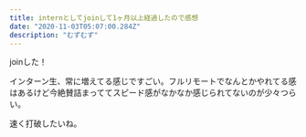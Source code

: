 ```yaml
---
title: internとしてjoinして1ヶ月以上経過したので感想
date: "2020-11-03T05:07:00.284Z"
description: "むずむず"
---
```


joinした！

インターン生、常に増えてる感じですごい。フルリモートでなんとかやれてる感はあるけど今絶賛詰まっててスピード感がなかなか感じられてないのが少々つらい。

速く打破したいね。